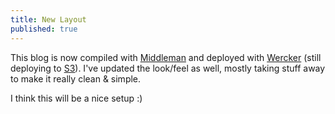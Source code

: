 ```yaml
---
title: New Layout
published: true
---
```


This blog is now compiled with [Middleman](middlemanapp.com) and deployed with [Wercker](http://wercker.com/) (still deploying to [S3](http://aws.amazon.com/s3/)). I've updated the look/feel as well, mostly taking stuff away to make it really clean & simple.

I think this will be a nice setup :)
